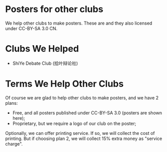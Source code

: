 Posters for other clubs
=======================

We help other clubs to make posters. These are and they also licensed under CC-BY-SA 3.0 CN.

Clubs We Helped
===============

  * ShiYe Debate Club (拾叶辩论社)

Terms We Help Other Clubs
=========================

Of course we are glad to help other clubs to make posters, and we have 2 plans:

  - Free, and all posters published under CC-BY-SA 3.0 (posters are shown here);
  - Proprietary, but we require a logo of our club on the poster;

Optionally, we can offer printing service. If so, we will collect the cost of printing. But if choosing plan 2, we will collect 15% extra money as "service charge".
